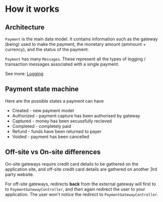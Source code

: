 # How it works

## Architecture

`Payment` is the main data model. It contains information such as the gateway (being) used to make the payment, the monetary amount (ammount + currency), and the status of the payment.

`Payment` has many `Messages`. These represent all the types of logging / transaction messages associated with a single payment.

See more: [Logging](logging.md)

## Payment state machine

Here are the possible states a payment can have

 * Created - new payment model
 * Authorized - payment capture has been authorised by gateway
 * Captured - money has been secussfully recieved
 * Completed - completely paid
 * Refund - funds have been returned to payer
 * Voided - payment has been cancelled


## Off-site vs On-site differences

On-site gateways require credit card details to be gathered on the application site, and off-site credit card details are gathered on another 3rd party website.

For off-site gateways, redirects **back** from the external gateway will first to to `PaymentGatewayController`, and then again redirect the user to your application. The user won't notice the redirect to `PaymentGatewayController`.